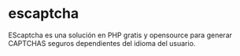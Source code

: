 # escaptcha
EScaptcha es una solución en PHP gratis y opensource para generar CAPTCHAS seguros dependientes del idioma del usuario.
